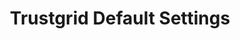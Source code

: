 ---
title: "Trustgrid Default Settings"
linkTitle: Default Settings
weight: 100
description: >
  Contains information on default settings on Trustgrid devices
---